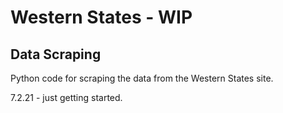 # Western States - WIP

## Data Scraping

Python code for scraping the data from the Western States site. 

7.2.21 - just getting started.
